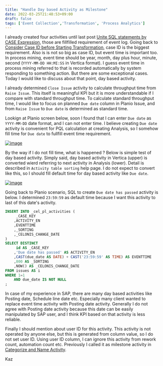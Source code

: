 ```yaml
---
title: "Handle Day based Activity as Milestone"
date: 2022-03-25T21:48:53+09:00
draft: false
tags: ['Event Collection','Transformation', 'Process Analytics']
---
```


I already created four activities until last post [Unite SQL statements by CASE Expression](../2022-03-19-unite-sql-statements-by-case-expression), those are fillfilled requirement of event log. Going back to [Consider Case ID before Starting Transformation](../2022-02-12-consider-case-id-before-starting-transformation), case ID is the biggest requirement. Also is is not so big as case ID, but event time is important too. In process mining, event time should be year, month, day plus hour, minute, second (`YYYY-MM-DD HH:MI:SS` in Vertica format). I guess event time in process mining referred to that is recorded automatically by system responding to something action. But there are some exceptional cases. Today I would like to discuss about that point, day based activity.

I already determined `Close Issue` activity to calculate throughput time from `Raise Issue`. This itself is meaningful KPI but it is more understandable if I compare with standard throughput time. To calculate standard throughput time, I would like to focus on planned `Due date` column in Planio Issue, and from `Raise Issue` to `Due date` is determined as standard time.

Lookign at Planio screen below, soon I found that I can enter `Due date` as `YYYY-MM-DD` date format, and I can not enter time. I believe creating `Due date` activity is convenient for PQL calculation at creating Analysis, so I somehow fill time for `Due date` to fullfill event time requirement.

[![image](https://user-images.githubusercontent.com/67397583/159487601-38bd7abf-0fb4-4447-a5bb-5704cdea60a4.png)](https://user-images.githubusercontent.com/67397583/159487601-38bd7abf-0fb4-4447-a5bb-5704cdea60a4.png)

By the way if I do not fill time, what is happened ? Below is simple test of day based activity. Simply said, day based activity in Vertica (upper) is converted wierd referring to next activity in Analysis (lower). Detail is described in `Activity table sorting` help page. I do not expect to convert like this, so I should fill default time for day based activity like `Due date`.

[![image](https://user-images.githubusercontent.com/67397583/159489824-fc764de9-a2e3-462f-8a9d-3f07313e6f26.png)](https://user-images.githubusercontent.com/67397583/159489824-fc764de9-a2e3-462f-8a9d-3f07313e6f26.png)

Going back to Planio scenario, SQL to create `Due date has passed` activity is below. I determined `23:59:59` as default time because I want this activity to last of this date's activity.

```sql
INSERT INTO _cel_pl_activities (
     _CASE_KEY
    ,ACTIVITY_EN
    ,EVENTTIME
    ,_SORTING 
    ,_CELONIS_CHANGE_DATE
)
SELECT DISTINCT
     id AS _CASE_KEY
    ,'Due date has passed' AS ACTIVITY_EN
    ,CAST(due_date AS DATE) + CAST('23:59:59' AS TIME) AS EVENTTIME
    ,800 AS _SORTING
    ,NOW() AS _CELONIS_CHANGE_DATE
FROM issues AS i
WHERE 1=1
    AND due_date IS NOT NULL
;
```

In case of my experience in SAP, there are many day based activities like Posting date, Schedule line date etc. Especially many client wanted to replace event time activity with Posting date activity. Generally I do not agree with Posting date activity because this date can be easily manipulated by SAP user, and I think KPI based on that activity is less reliable. 

Finally I should mention about user ID for this activity. This activity is not operated by anyone else, but this is generated from column value, so I do not set user ID. Using user ID column, I can ignore this activity from rework count, automation count etc. Previously I called it as milestone activity in [Categorize and Name Activity](../2021-07-24-categorize-and-name-activity).

Kaz